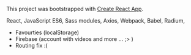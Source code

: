 This project was bootstrapped with [Create React App](https://github.com/facebook/create-react-app).

React,
JavaScript ES6,
Sass modules,
Axios,
Webpack,
Babel,
Radium,


- Favourties (localStorage)
- Firebase (account with videos and more ... ;> )
- Routing fix :( 
